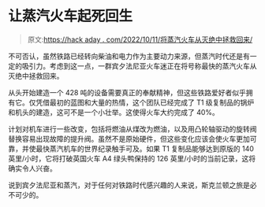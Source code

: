 # 让蒸汽火车起死回生

> 原文:[https://hack aday . com/2022/10/11/将蒸汽火车从灭绝中拯救回来/](https://hackaday.com/2022/10/11/bringing-a-steam-train-back-from-extinction/)

不可否认，虽然铁路已经转向柴油和电力作为主要动力来源，但蒸汽时代还是有一定的吸引力。考虑到这一点，一群宾夕法尼亚火车迷正在将号称最快的蒸汽火车从灭绝中拯救回来。

从头开始建造一个 428 吨的设备需要真正的奉献精神，但这些铁路爱好者似乎拥有它。仅凭借最初的蓝图和大量的热情，这个团队已经完成了 T1 级复制品的锅炉和机头的建造，这可不是一个小壮举。这使得火车大约完成了 40%。

计划对机车进行一些改变，包括将燃油从煤改为燃油，以及用凸轮轴驱动的旋转阀替换容易出现故障的提升阀。虽然不是原始硬件，但这些变化应该会使火车更加可靠，并使最快蒸汽机车的世界纪录触手可及。如果 T1 复制品能够达到原版的 140 英里/小时，它将打破英国火车 A4 绿头鸭保持的 126 英里/小时的当前记录，这将确实令人兴奋。

说到宾夕法尼亚和蒸汽，对于任何对铁路时代感兴趣的人来说，斯克兰顿之旅是必不可少的。
